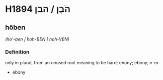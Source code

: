 # H1894 הֹבֶן / הבן

## hôben

_(ho'-ben | hoh-BEN | hoh-VEN)_

### Definition

only in plural, from an unused root meaning to be hard; ebony; ebony; n-m

- ebony
